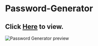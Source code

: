 # Password-Generator
<h2>Click <a href="https://pramod082002.github.io/Password-Generator/">Here</a> to view.</h2>

![Password Generator preview](https://user-images.githubusercontent.com/98146489/187061083-26188f80-eaee-48a8-be23-9a67f1112fde.jpg)
